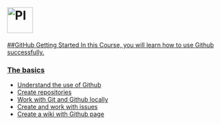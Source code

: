 # <a href='http://pluralrsight.com'><img src='https://gillcleerenpluralsight.blob.core.windows.net/files/pluralsight.png' height ='60' alt='PI'>
                                         
 ##GitHub Getting Started
 In this Course, you will learn how to use Github successfully.

### The basics
- Understand the use of Github
- Create repositories
- Work with Git and Github locally
- Create and work with issues
- Create a wiki with Github page 
